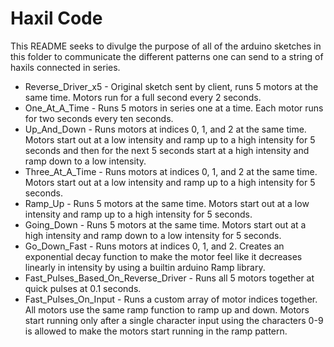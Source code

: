 # Haxil Code
This README seeks to divulge the purpose of all of the arduino sketches in this folder to communicate the different patterns one can send to a string of haxils connected in series.
- Reverse_Driver_x5 - Original sketch sent by client, runs 5 motors at the same time. Motors run for a full second every 2 seconds.
- One_At_A_Time - Runs 5 motors in series one at a time. Each motor runs for two seconds every ten seconds.
- Up_And_Down - Runs motors at indices 0, 1, and 2 at the same time. Motors start out at a low intensity and ramp up to a high intensity for 5 seconds and then for the next 5 seconds start at a high intensity and ramp down to a low intensity.
- Three_At_A_Time - Runs motors at indices 0, 1, and 2 at the same time. Motors start out at a low intensity and ramp up to a high intensity for 5 seconds.
- Ramp_Up - Runs 5 motors at the same time. Motors start out at a low intensity and ramp up to a high intensity for 5 seconds.
- Going_Down - Runs 5 motors at the same time. Motors start out at a high intensity and ramp down to a low intensity for 5 seconds.
- Go_Down_Fast - Runs motors at indices 0, 1, and 2. Creates an exponential decay function to make the motor feel like it decreases linearly in intensity by using a builtin arduino Ramp library.
- Fast_Pulses_Based_On_Reverse_Driver - Runs all 5 motors together at quick pulses at 0.1 seconds.
- Fast_Pulses_On_Input - Runs a custom array of motor indices together. All motors use the same ramp function to ramp up and down. Motors start running only after a single character input using the characters 0-9 is allowed to make the motors start running in the ramp pattern.
